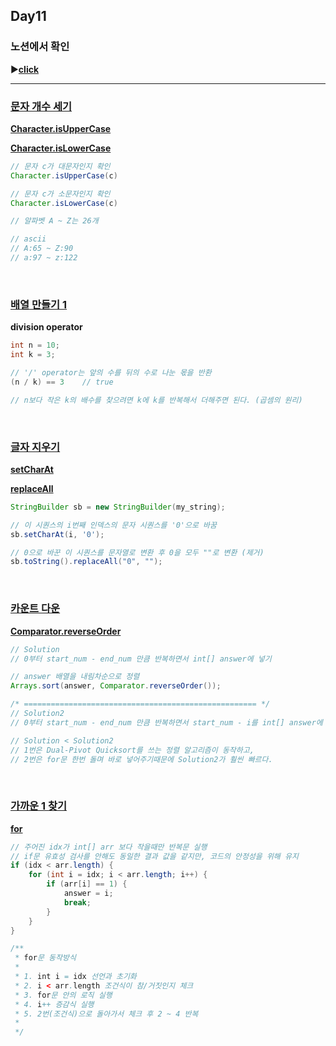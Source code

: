 ## Day11
### 노션에서 확인
▶️[**click**](https://gipark181.notion.site/Day11-2024-07-29-34659ed6c0764aafbccf3bb761265154?pvs=4)
<br/>
<hr/>

### [**문자 개수 세기**](https://school.programmers.co.kr/learn/courses/30/lessons/181902)

[**Character.isUpperCase**](https://docs.oracle.com/javase/8/docs/api/java/lang/Character.html#isUpperCase-char-)

[**Character.isLowerCase**](https://docs.oracle.com/javase/8/docs/api/java/lang/Character.html#isLowerCase-char-)

```java
// 문자 c가 대문자인지 확인
Character.isUpperCase(c)

// 문자 c가 소문자인지 확인
Character.isLowerCase(c)

// 알파벳 A ~ Z는 26개

// ascii
// A:65 ~ Z:90
// a:97 ~ z:122
```
<br/>

### [**배열 만들기 1**](https://school.programmers.co.kr/learn/courses/30/lessons/181901)

**division operator**

```java
int n = 10;
int k = 3;

// '/' operator는 앞의 수를 뒤의 수로 나눈 몫을 반환
(n / k) == 3    // true

// n보다 작은 k의 배수를 찾으려면 k에 k를 반복해서 더해주면 된다. (곱셈의 원리)
```
<br/>

### [**글자 지우기**](https://school.programmers.co.kr/learn/courses/30/lessons/181900)

[**setCharAt**](https://docs.oracle.com/javase/8/docs/api/java/lang/StringBuilder.html#setCharAt-int-char-)

[**replaceAll**](https://docs.oracle.com/javase/8/docs/api/java/lang/String.html#replaceAll-java.lang.String-java.lang.String-)

```java
StringBuilder sb = new StringBuilder(my_string);

// 이 시퀀스의 i번째 인덱스의 문자 시퀀스를 '0'으로 바꿈
sb.setCharAt(i, '0');

// 0으로 바꾼 이 시퀀스를 문자열로 변환 후 0을 모두 ""로 변환 (제거)
sb.toString().replaceAll("0", "");
```
<br/>

### [**카운트 다운**](https://school.programmers.co.kr/learn/courses/30/lessons/181899)

[**Comparator.reverseOrder**](https://docs.oracle.com/javase/8/docs/api/java/util/Comparator.html#reverseOrder--)

```java
// Solution
// 0부터 start_num - end_num 만큼 반복하면서 int[] answer에 넣기

// answer 배열을 내림차순으로 정렬
Arrays.sort(answer, Comparator.reverseOrder());

/* ==================================================== */
// Solution2
// 0부터 start_num - end_num 만큼 반복하면서 start_num - i를 int[] answer에 넣기

// Solution < Solution2
// 1번은 Dual-Pivot Quicksort를 쓰는 정렬 알고리즘이 동작하고,
// 2번은 for문 한번 돌며 바로 넣어주기때문에 Solution2가 훨씬 빠르다.
```
<br/>

### [**가까운 1 찾기**](https://school.programmers.co.kr/learn/courses/30/lessons/181898)

[**for**](https://docs.oracle.com/javase/tutorial/java/nutsandbolts/for.html)

```java
// 주어진 idx가 int[] arr 보다 작을때만 반복문 실행
// if문 유효성 검사를 안해도 동일한 결과 값을 같지만, 코드의 안정성을 위해 유지
if (idx < arr.length) {
    for (int i = idx; i < arr.length; i++) {
        if (arr[i] == 1) {
            answer = i;
            break;
        }
    }
}

/**
 * for문 동작방식
 * 
 * 1. int i = idx 선언과 초기화
 * 2. i < arr.length 조건식이 참/거짓인지 체크
 * 3. for문 안의 로직 실행
 * 4. i++ 증감식 실행
 * 5. 2번(조건식)으로 돌아가서 체크 후 2 ~ 4 반복
 *
 */
```